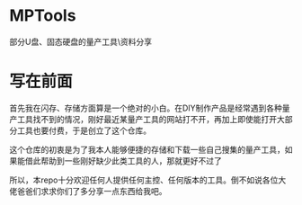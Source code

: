 # MPTools
部分U盘、固态硬盘的量产工具\资料分享
# 写在前面
首先我在闪存、存储方面算是一个绝对的小白。在DIY制作产品是经常遇到各种量产工具找不到的情况，刚好最近某量产工具的网站打不开，再加上即使能打开大部分工具也要付费，于是创立了这个仓库。

这个仓库的初衷是为了我本人能够便捷的存储和下载一些自己搜集的量产工具，如果能借此帮助到一些刚好缺少此类工具的人，那就更好不过了

所以，本repo十分欢迎任何人提供任何主控、任何版本的工具。倒不如说各位大佬爸爸们求求你们了多分享一点东西给我吧。
